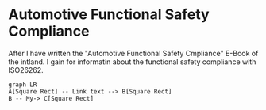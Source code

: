 # Automotive Functional Safety Compliance

After I have written the "Automotive Functional Safety Cmpliance" E-Book of the intland. I gain for informatin about the functional safety compliance with ISO26262.
```mermaid
graph LR
A[Square Rect] -- Link text --> B[Square Rect]
B -- My-> C[Square Rect]
```
<!--stackedit_data:
eyJoaXN0b3J5IjpbLTIwNzY2MDIyMzMsLTkzMTI3NDI2NywzOD
gzMDMwNzhdfQ==
-->